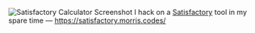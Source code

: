 ![Satisfactory Calculator Screenshot](https://github.com/user-attachments/assets/c88d35b1-c11e-4de3-b75e-a8a7548606de)
I hack on a [Satisfactory](https://www.satisfactorygame.com/) tool in my spare time — https://satisfactory.morris.codes/
